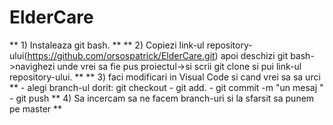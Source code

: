 # ElderCare

**  1) Instaleaza git bash. **
** 2) Copiezi link-ul repository-ului(https://github.com/orsospatrick/ElderCare.git) apoi deschizi git bash->navighezi unde vrei sa fie pus proiectul->si scrii git clone si pui link-ul repository-ului. **
**  3) faci modificari in Visual Code si cand vrei sa sa urci **
          - alegi branch-ul dorit: git checkout <branch>
          - git add.
          - git commit -m "un mesaj "
          - git push
**  4) Sa incercam sa ne facem branch-uri si la sfarsit sa punem pe master **

